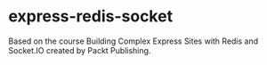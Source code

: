 # express-redis-socket
Based on the course Building Complex Express Sites with Redis and Socket.IO created by Packt Publishing.
